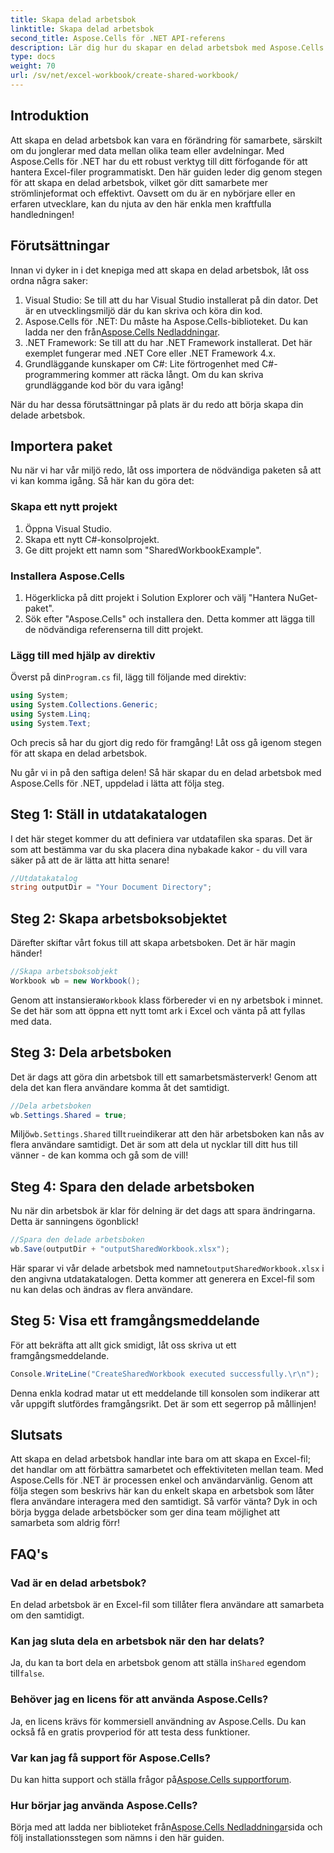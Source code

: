 ```yaml
---
title: Skapa delad arbetsbok
linktitle: Skapa delad arbetsbok
second_title: Aspose.Cells för .NET API-referens
description: Lär dig hur du skapar en delad arbetsbok med Aspose.Cells för .NET med denna enkla steg-för-steg-guide. Perfekt för att förbättra teamsamarbetet.
type: docs
weight: 70
url: /sv/net/excel-workbook/create-shared-workbook/
---
```

## Introduktion

Att skapa en delad arbetsbok kan vara en förändring för samarbete, särskilt om du jonglerar med data mellan olika team eller avdelningar. Med Aspose.Cells för .NET har du ett robust verktyg till ditt förfogande för att hantera Excel-filer programmatiskt. Den här guiden leder dig genom stegen för att skapa en delad arbetsbok, vilket gör ditt samarbete mer strömlinjeformat och effektivt. Oavsett om du är en nybörjare eller en erfaren utvecklare, kan du njuta av den här enkla men kraftfulla handledningen!

## Förutsättningar

Innan vi dyker in i det knepiga med att skapa en delad arbetsbok, låt oss ordna några saker:

1. Visual Studio: Se till att du har Visual Studio installerat på din dator. Det är en utvecklingsmiljö där du kan skriva och köra din kod.
2.  Aspose.Cells för .NET: Du måste ha Aspose.Cells-biblioteket. Du kan ladda ner den från[Aspose.Cells Nedladdningar](https://releases.aspose.com/cells/net/).
3. .NET Framework: Se till att du har .NET Framework installerat. Det här exemplet fungerar med .NET Core eller .NET Framework 4.x.
4. Grundläggande kunskaper om C#: Lite förtrogenhet med C#-programmering kommer att räcka långt. Om du kan skriva grundläggande kod bör du vara igång!

När du har dessa förutsättningar på plats är du redo att börja skapa din delade arbetsbok.

## Importera paket

Nu när vi har vår miljö redo, låt oss importera de nödvändiga paketen så att vi kan komma igång. Så här kan du göra det:

### Skapa ett nytt projekt
1. Öppna Visual Studio.
2. Skapa ett nytt C#-konsolprojekt.
3. Ge ditt projekt ett namn som "SharedWorkbookExample".

### Installera Aspose.Cells
1. Högerklicka på ditt projekt i Solution Explorer och välj "Hantera NuGet-paket".
2. Sök efter "Aspose.Cells" och installera den. Detta kommer att lägga till de nödvändiga referenserna till ditt projekt.

### Lägg till med hjälp av direktiv
 Överst på din`Program.cs` fil, lägg till följande med direktiv:

```csharp
using System;
using System.Collections.Generic;
using System.Linq;
using System.Text;
```

Och precis så har du gjort dig redo för framgång! Låt oss gå igenom stegen för att skapa en delad arbetsbok.

Nu går vi in på den saftiga delen! Så här skapar du en delad arbetsbok med Aspose.Cells för .NET, uppdelad i lätta att följa steg.

## Steg 1: Ställ in utdatakatalogen

I det här steget kommer du att definiera var utdatafilen ska sparas. Det är som att bestämma var du ska placera dina nybakade kakor - du vill vara säker på att de är lätta att hitta senare!

```csharp
//Utdatakatalog
string outputDir = "Your Document Directory";
```

## Steg 2: Skapa arbetsboksobjektet

Därefter skiftar vårt fokus till att skapa arbetsboken. Det är här magin händer!

```csharp
//Skapa arbetsboksobjekt
Workbook wb = new Workbook();
```
 Genom att instansiera`Workbook` klass förbereder vi en ny arbetsbok i minnet. Se det här som att öppna ett nytt tomt ark i Excel och vänta på att fyllas med data.

## Steg 3: Dela arbetsboken

Det är dags att göra din arbetsbok till ett samarbetsmästerverk! Genom att dela det kan flera användare komma åt det samtidigt.

```csharp
//Dela arbetsboken
wb.Settings.Shared = true;
```
 Miljö`wb.Settings.Shared` till`true`indikerar att den här arbetsboken kan nås av flera användare samtidigt. Det är som att dela ut nycklar till ditt hus till vänner - de kan komma och gå som de vill!

## Steg 4: Spara den delade arbetsboken

Nu när din arbetsbok är klar för delning är det dags att spara ändringarna. Detta är sanningens ögonblick!

```csharp
//Spara den delade arbetsboken
wb.Save(outputDir + "outputSharedWorkbook.xlsx");
```
 Här sparar vi vår delade arbetsbok med namnet`outputSharedWorkbook.xlsx` i den angivna utdatakatalogen. Detta kommer att generera en Excel-fil som nu kan delas och ändras av flera användare.

## Steg 5: Visa ett framgångsmeddelande

För att bekräfta att allt gick smidigt, låt oss skriva ut ett framgångsmeddelande.

```csharp
Console.WriteLine("CreateSharedWorkbook executed successfully.\r\n");
```
Denna enkla kodrad matar ut ett meddelande till konsolen som indikerar att vår uppgift slutfördes framgångsrikt. Det är som ett segerrop på mållinjen!

## Slutsats 

Att skapa en delad arbetsbok handlar inte bara om att skapa en Excel-fil; det handlar om att förbättra samarbetet och effektiviteten mellan team. Med Aspose.Cells för .NET är processen enkel och användarvänlig. Genom att följa stegen som beskrivs här kan du enkelt skapa en arbetsbok som låter flera användare interagera med den samtidigt. Så varför vänta? Dyk in och börja bygga delade arbetsböcker som ger dina team möjlighet att samarbeta som aldrig förr!

## FAQ's

### Vad är en delad arbetsbok?
En delad arbetsbok är en Excel-fil som tillåter flera användare att samarbeta om den samtidigt.

### Kan jag sluta dela en arbetsbok när den har delats?
 Ja, du kan ta bort dela en arbetsbok genom att ställa in`Shared` egendom till`false`.

### Behöver jag en licens för att använda Aspose.Cells?
Ja, en licens krävs för kommersiell användning av Aspose.Cells. Du kan också få en gratis provperiod för att testa dess funktioner.

### Var kan jag få support för Aspose.Cells?
 Du kan hitta support och ställa frågor på[Aspose.Cells supportforum](https://forum.aspose.com/c/cells/9).

### Hur börjar jag använda Aspose.Cells?
 Börja med att ladda ner biblioteket från[Aspose.Cells Nedladdningar](https://releases.aspose.com/cells/net/)sida och följ installationsstegen som nämns i den här guiden.